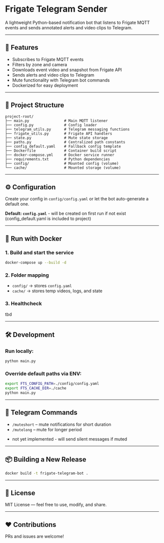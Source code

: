 # Frigate Telegram Sender

A lightweight Python-based notification bot that listens to Frigate MQTT events and sends annotated alerts and video clips to Telegram.

---

## 🚀 Features

- Subscribes to Frigate MQTT events
- Filters by zone and camera
- Downloads event video and snapshot from Frigate API
- Sends alerts and video clips to Telegram
- Mute functionality with Telegram bot commands
- Dockerized for easy deployment

---

## 🧱 Project Structure

```
project-root/
├── main.py                # Main MQTT listener
├── config.py              # Config loader
├── telegram_utils.py      # Telegram messaging functions
├── frigate_utils.py       # Frigate API handlers
├── state.py               # Mute state storage
├── paths.py               # Centralized path constants
├── config_default.yaml    # Fallback config template
├── Dockerfile             # Container build script
├── docker-compose.yml     # Docker service runner
├── requirements.txt       # Python dependencies
├── config/                # Mounted config (volume)
└── cache/                 # Mounted storage (volume)
```

---

## ⚙️ Configuration

Create your config in `config/config.yaml` or let the bot auto-generate a default one.

**Default: `config.yaml`** - will be created on first run if not exist (config_default.yaml is included to project)

---

## 🐳 Run with Docker

### 1. Build and start the service

```bash
docker-compose up --build -d
```

### 2. Folder mapping

- `config/` → stores `config.yaml`
- `cache/` → stores temp videos, logs, and state

### 3. Healthcheck

tbd

---

## 🛠 Development

### Run locally:

```bash
python main.py
```

### Override default paths via ENV:

```bash
export FTS_CONFIG_PATH=./config/config.yaml
export FTS_CACHE_DIR=./cache
python main.py
```

---

## 🤖 Telegram Commands

- `/muteshort` – mute notifications for short duration
- `/mutelong` – mute for longer period
* not yet implemented - will send silent messages if muted

---

## 📦 Building a New Release

```bash
docker build -t frigate-telegram-bot .
```

---

## 📄 License

MIT License — feel free to use, modify, and share.

---

## ❤️ Contributions

PRs and issues are welcome!
